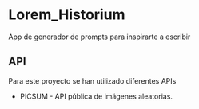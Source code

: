 # Lorem_Historium
App de generador de prompts para inspirarte a escribir


## API

Para este proyecto se han utilizado diferentes APIs
- PICSUM - API pública de imágenes aleatorias.